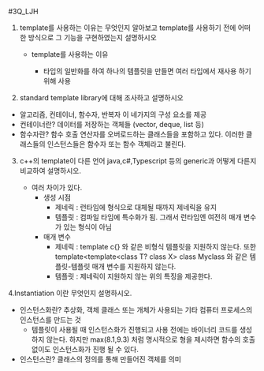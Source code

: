 #3Q_LJH



1. template를 사용하는 이유는 무엇인지 알아보고 template를 사용하기 전에 어떠한 방식으로 그 기능을 구현하였는지 설명하시오

   - template를 사용하는 이유

     - 타입의 일반화를 하여 하나의 템플릿을 만들면 여러 타입에서 재사용 하기위해 사용

     





2.  standard template library에 대해 조사하고 설명하시오

   - 알고리즘, 컨테이너, 함수자, 반복자 이 네가지의 구성 요소를 제공
   - 컨테이너란? 데이터를 저장하는 객체들 (vector, deque, list 등)
   - 함수자란? 함수 호출 연산자를 오버로드하는 클래스들을 포함하고 있다. 이러한 클래스들의 인스턴스들은 함수자 또는 함수 객체라고 불린다.

   

3. c++의 template이 다른 언어 java,c#,Typescript 등의 generic과 어떻게 다른지 비교하여 설명하시오.

   - 여러 차이가 있다.
     - 생성 시점 
       - 제네릭 : 런타임에 형식으로 대체될 때까지 제네릭을 유지
       - 템플릿 : 컴파일 타임에 특수화가 됨. 그래서 런타임엔 여전히 매개 변수가 있는 형식이 아님
     - 매개 변수
       - 제네릭 : template<int i> c{} 와 같은 비형식 템플릿을 지원하지 않는다. 또한 template<template<class T? class X> class Myclass 와 같은 템플릿-템플릿 매개 변수를 지원하지 않는다.
       - 템플릿 : 제네릭이 지원하지 않는 위의 특징을 제공한다.

  4.Instantiation 이란 무엇인지 설명하시오.

 - 인스턴스화란? 추상화, 객체 클래스 또는 개체가 사용되는 기타 컴퓨터 프로세스의 인스턴스를 만드는 것
    - 템플릿이 사용될 때 인스턴스화가 진행되고 사용 전에는 바이너리 코드를 생성하지 않는다. 하지만 max<float>(8.1,9.3) 처럼 명시적으로 형을 제시하면 함수의 호출 없이도 인스턴스화가 진행 될 수 있다.
 - 인스턴스란? 클래스의 정의를 통해 만들어진 객체를 의미

